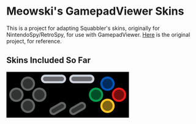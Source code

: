 # Meowski's GamepadViewer Skins

This is a project for adapting Squabbler's skins, originally for NintendoSpy/RetroSpy, for use with GamepadViewer. [Here](https://github.com/developwisely/squabbler-retrospy-nintendospy-skins) is the original project, for reference.

## Skins Included So Far

![Super Famicom Skin](assets/sfc-base.png)